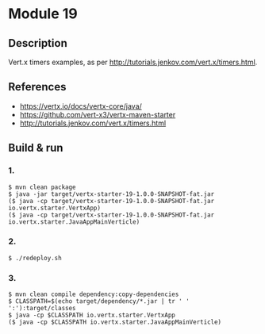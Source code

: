 # Module 19

## Description

Vert.x timers examples, as per http://tutorials.jenkov.com/vert.x/timers.html.

## References

* https://vertx.io/docs/vertx-core/java/
* https://github.com/vert-x3/vertx-maven-starter
* http://tutorials.jenkov.com/vert.x/timers.html

## Build & run

### 1.

```
$ mvn clean package
$ java -jar target/vertx-starter-19-1.0.0-SNAPSHOT-fat.jar
($ java -cp target/vertx-starter-19-1.0.0-SNAPSHOT-fat.jar io.vertx.starter.VertxApp)
($ java -cp target/vertx-starter-19-1.0.0-SNAPSHOT-fat.jar io.vertx.starter.JavaAppMainVerticle)
```

### 2.

```
$ ./redeploy.sh
```

### 3.

```
$ mvn clean compile dependency:copy-dependencies
$ CLASSPATH=$(echo target/dependency/*.jar | tr ' ' ':'):target/classes
$ java -cp $CLASSPATH io.vertx.starter.VertxApp
($ java -cp $CLASSPATH io.vertx.starter.JavaAppMainVerticle)
```
